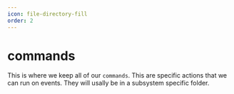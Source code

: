 ```yaml
---
icon: file-directory-fill
order: 2
---
```


# commands

This is where we keep all of our `commands`. This are specific actions that we can run on events. They will usally be in a subsystem specific folder.